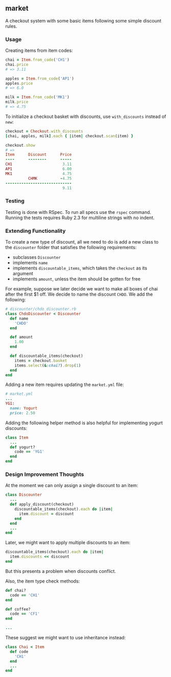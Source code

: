 ## market

A checkout system with some basic items following some simple discount rules.

### Usage

Creating items from item codes:

```ruby
chai = Item.from_code('CH1')
chai.price
# => 3.11

apples = Item.from_code('AP1')
apples.price
# => 6.0

milk = Item.from_code('MK1')
milk.price
# => 4.75
```

To initialize a checkout basket with discounts, use `with_discounts` instead of `new`:

```ruby
checkout = Checkout.with_discounts
[chai, apples, milk].each { |item| checkout.scan(item) }

checkout.show
# =>
Item      Discount      Price
----      --------      -----
CH1                      3.11
AP1                      6.00
MK1                      4.75
          CHMK          -4.75
-----------------------------
                         9.11
```

### Testing

Testing is done with RSpec. To run all specs use the `rspec` command. Running the tests requires Ruby 2.3 for multiline strings with no indent.

### Extending Functionality

To create a new type of discount, all we need to do is add a new class to the `discounter` folder that satisfies the following requirements:

* subclasses `Discounter`
* implements `name`
* implements `discountable_items`, which takes the `checkout` as its argument
* implements `amount`, unless the item should be gotten for free

For example, suppose we later decide we want to make all boxes of chai after the first $1 off. We decide to name the discount `CHDO`. We add the following:

```ruby
# discounter/chdo_discounter.rb
class ChdoDiscounter < Discounter
  def name
    'CHDO'
  end

  def amount
    1.00
  end

  def discountable_items(checkout)
    items = checkout.basket
    items.select(&:chai?).drop(1)
  end
end
```

Adding a new item requires updating the `market.yml` file: 

```ruby
# market.yml
...
YG1:
  name: Yogurt
  price: 2.50
```

Adding the following helper method is also helpful for implementing yogurt discounts:

```ruby
class Item
  ...
  def yogurt?
    code == 'YG1'
  end
end
```

### Design Improvement Thoughts

At the moment we can only assign a single discount to an item:

```ruby
class Discounter
  ...
  def apply_discount(checkout)
    discountable_items(checkout).each do |item|
      item.discount = discount
    end
  end
  ...
end
```
Later, we might want to apply multiple discounts to an item:

```ruby
discountable_items(checkout).each do |item|
  item.discounts << discount
end
```
But this presents a problem when discounts conflict.

Also, the item type check methods:
```ruby
def chai?
  code == 'CH1'
end

def coffee?
  code == 'CF1'
end

...
```
These suggest we might want to use inheritance instead:

```ruby
class Chai < Item
  def code
    'CH1'
  end
  ...
end


